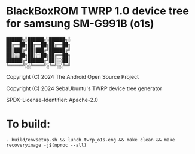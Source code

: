 # BlackBoxROM TWRP 1.0 device tree for samsung SM-G991B (o1s)

	██████╗░██████╗░██████╗░
	██╔══██╗██╔══██╗██╔══██╗
	██║███╔╝██║███╔╝██████╔╝
	██║░░██╗██║░░██╗██╔══██╗
	██████╔╝██████╔╝██║░░██║
	╚═════╝░░╚════╝░╚═╝░░╚═╝

Copyright (C) 2024 The Android Open Source Project

Copyright (C) 2024 SebaUbuntu's TWRP device tree generator

SPDX-License-Identifier: Apache-2.0

# To build:

```
. build/envsetup.sh && lunch twrp_o1s-eng && make clean && make recoveryimage -j$(nproc --all)
```
